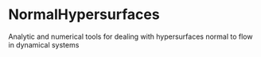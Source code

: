 # NormalHypersurfaces
Analytic and numerical tools for dealing with hypersurfaces normal to flow in dynamical systems
